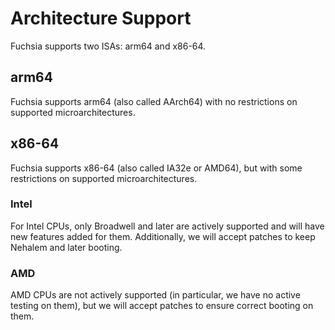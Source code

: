 # Architecture Support

Fuchsia supports two ISAs: arm64 and x86-64.

## arm64

Fuchsia supports arm64 (also called AArch64) with no restrictions on
supported microarchitectures.

## x86-64

Fuchsia supports x86-64 (also called IA32e or AMD64), but with some restrictions
on supported microarchitectures.

### Intel

For Intel CPUs, only Broadwell and later are actively supported and will have new features added for them.  Additionally, we will accept patches to keep Nehalem and later booting.

### AMD

AMD CPUs are not actively supported (in particular, we have no active testing on them), but we will accept patches to ensure correct booting on them.
